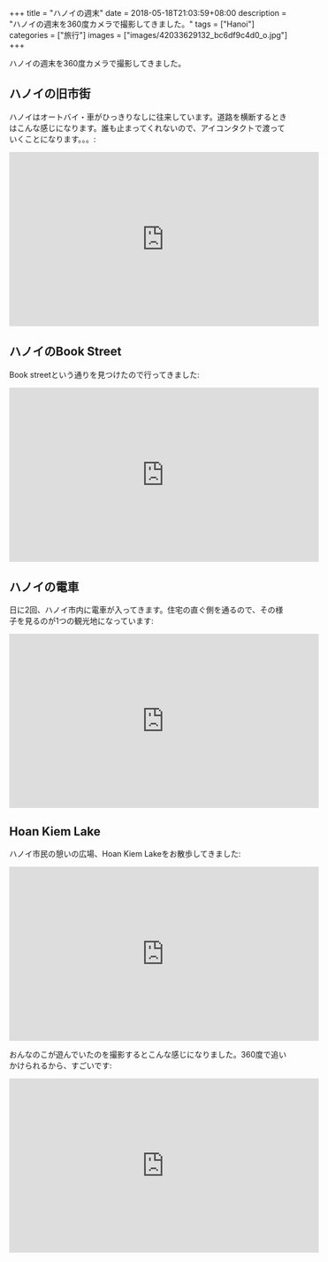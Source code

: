 +++
title = "ハノイの週末"
date = 2018-05-18T21:03:59+08:00
description = "ハノイの週末を360度カメラで撮影してきました。"
tags = ["Hanoi"]
categories = ["旅行"]
images = ["images/42033629132_bc6df9c4d0_o.jpg"]
+++

ハノイの週末を360度カメラで撮影してきました。

## ハノイの旧市街
ハノイはオートバイ・車がひっきりなしに往来しています。道路を横断するときはこんな感じになります。誰も止まってくれないので、アイコンタクトで渡っていくことになります。。。:

<iframe width="560" height="315" src="https://www.youtube.com/embed/MNeaCnSmI08?rel=0" frameborder="0" allow="autoplay; encrypted-media" allowfullscreen></iframe>

## ハノイのBook Street
Book streetという通りを見つけたので行ってきました:

<iframe width="560" height="315" src="https://www.youtube.com/embed/djffo4tHOq0?rel=0" frameborder="0" allow="autoplay; encrypted-media" allowfullscreen></iframe>

## ハノイの電車
日に2回、ハノイ市内に電車が入ってきます。住宅の直ぐ側を通るので、その様子を見るのが1つの観光地になっています:

<iframe width="560" height="315" src="https://www.youtube.com/embed/9CaKMDWMNso?rel=0" frameborder="0" allow="autoplay; encrypted-media" allowfullscreen></iframe>

## Hoan Kiem Lake
ハノイ市民の憩いの広場、Hoan Kiem Lakeをお散歩してきました:

<iframe width="560" height="315" src="https://www.youtube.com/embed/slDFmIb9A5o?rel=0" frameborder="0" allow="autoplay; encrypted-media" allowfullscreen></iframe>

おんなのこが遊んでいたのを撮影するとこんな感じになりました。360度で追いかけられるから、すごいです:

<iframe width="560" height="315" src="https://www.youtube.com/embed/J1vaGbBrzGk?rel=0" frameborder="0" allow="autoplay; encrypted-media" allowfullscreen></iframe>
